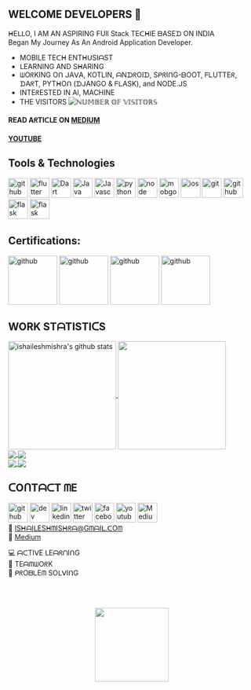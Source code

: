 ## WELCOME DEVELOPERS 🙏

ᕼEᒪᒪO, I AM AN ASPIRING FUll Stack TEᑕᕼIE ᗷASEᗪ ON INDIA<br>
Began My Journey As An Android Application Developer.

- MOBILE TEᑕᕼ ENTᕼᑌSIᗩST
- ᒪEARNING AND SᕼARING <br>
- ᗯOᖇKING Oᑎ ᒍAᐯA, KOTLIN, ᗩNᗪᖇOIᗪ, SᑭᖇIᑎG-ᗷOOT, ᖴᒪUTTEᖇ, ᗪAᖇT, PYTᕼOᑎ (ᗪᒍANGO & ᖴᒪASK), and NODE.ᒍS
- INTEᖇESTED IN AI, MACHINE
- THE VISITORS ![ℕ𝕌𝕄𝔹𝔼ℝ 𝕆𝔽 𝕍𝕀𝕊𝕀𝕋𝕆ℝ𝕊](https://visitor-badge.laobi.icu/badge?page_id=ishaileshmishra)<br/>

#### READ AᖇTIᑕᒪE ON [MEDIUM](https://ishaileshmishra.medium.com)<br/>

#### [YOUTUBE](https://www.youtube.com/channel/UCifJ2nId3EIvRhLaNH2oqIg)<br/>

## Tools & Technologies

[<img src='https://github.com/ishaileshmishra/ishaileshmishra/blob/master/icons/android.png' alt='github' height='40'>](https://github.com/ishaileshmishra) [<img src='https://github.com/ishaileshmishra/ishaileshmishra/blob/master/icons/flutter.png' alt='flutter' height='40'>](https://github.com/ishaileshmishra) [<img src='https://github.com/ishaileshmishra/ishaileshmishra/blob/master/icons/dart.png' alt='Dart' height='40'>](https://github.com/ishaileshmishra)
[<img src='https://github.com/ishaileshmishra/ishaileshmishra/blob/master/icons/java.png' alt='Java' height='40'>](https://github.com/ishaileshmishra) [<img src='https://github.com/ishaileshmishra/ishaileshmishra/blob/master/icons/javascript.png' alt='Javascript' height='40'>](https://github.com/ishaileshmishra) [<img src='https://github.com/ishaileshmishra/ishaileshmishra/blob/master/icons/python.png' alt='python' height='40'>](https://github.com/ishaileshmishra) [<img src='https://github.com/ishaileshmishra/ishaileshmishra/blob/master/icons/nodejs.png' alt='node' height='40'>](https://github.com/ishaileshmishra) [<img src='https://github.com/ishaileshmishra/ishaileshmishra/blob/master/icons/mongodb.png' alt='mobgodb' height='40'>](https://github.com/ishaileshmishra) [<img src='https://github.com/ishaileshmishra/ishaileshmishra/blob/master/icons/ios-logo.png' alt='ios' height='40'>](https://github.com/ishaileshmishra) [<img src='https://github.com/ishaileshmishra/ishaileshmishra/blob/master/icons/git.png' alt='git' height='40'>](https://github.com/ishaileshmishra) [<img src='https://github.com/ishaileshmishra/ishaileshmishra/blob/master/icons/github.png' alt='github' height='40'>](https://github.com/ishaileshmishra) [<img src='https://miro.medium.com/max/640/1*XzIRJGujfqAiOV2EIQgR_Q.png' alt='flask' height='40'>](https://github.com/ishaileshmishra) [<img src='https://www.pngkit.com/png/detail/70-702065_django-python-logo-apress-the-definitive-guide-to.png' alt='flask' height='40'>](https://github.com/ishaileshmishra)


## Certifications:

<img src='https://api.accredible.com/v1/frontend/credential_website_embed_image/badge/50025076' alt='github' height='100'>   <img src='https://api.accredible.com/v1/frontend/credential_website_embed_image/certificate/50025076' alt='github' height='100'> 
<img src='https://udemy-certificate.s3.amazonaws.com/image/UC-c588ec1c-2572-46dc-8518-db2382c11ed6.jpg?v=1645622916000' alt='github' height='100'>
<img src='https://udemy-certificate.s3.amazonaws.com/image/UC-c57290dd-4cb2-413a-9065-ac454c923124.jpg?v=1629188610000' alt='github' height='100'>
<!-- <img src='https://www.credential.net/720d7a97-74e6-4972-a3a2-62f2df1fc902' alt='github' height='100'> -->



## WORK STᗩTISTIᑕS

<a href="https://github.com/ishaileshmishra">
 <img align="center" src="https://github-readme-stats.vercel.app/api?username=ishaileshmishra&show_icons=true&theme=gruvbox&line_height=28&count_private=true" alt="ishaileshmishra's github stats" height="220px" />
</a>
<a href="https://github.com/ishaileshmishra">
  <img align="center" src="https://github-readme-stats.vercel.app/api/top-langs/?username=ishaileshmishra&show_icons=true&theme=gruvbox&hide_langs_below=1&line_height=28" height="220px"/>
</a>

<br>
<a href="https://github.com/ishaileshmishra/flutter-ecommerce-app">
  <img align="center" src="https://github-readme-stats.vercel.app/api/pin/?username=ishaileshmishra&repo=flutter-ecommerce-app&show_icons=true&theme=gruvbox&count_private=true" />
</a>
</a>
<a href="https://github.com/ishaileshmishra/flutter-feed-app">
  <img align="center" src="https://github-readme-stats.vercel.app/api/pin/?username=ishaileshmishra&repo=flutter-feed-app&show_icons=true&theme=gruvbox" />
</a>
<br>

<a href="https://github.com/ishaileshmishra/furniture_onboarding_flutter">
  <img align="center" src="https://github-readme-stats.vercel.app/api/pin/?username=ishaileshmishra&repo=furniture_onboarding_flutter&show_icons=true&theme=gruvbox" />
</a>

<a href="https://github.com/ishaileshmishra/flutter_shopping_app">
  <img align="center" src="https://github-readme-stats.vercel.app/api/pin/?username=ishaileshmishra&repo=flutter_shopping_app&show_icons=true&theme=gruvbox&count_private=true" />
</a>
<br>

## ᑕOᑎTᗩᑕT ᗰE

[<img src='https://img.icons8.com/color/2x/github--v1.png' alt='github' height='40'>](https://github.com/ishaileshmishra) [<img src='https://cdn.jsdelivr.net/npm/simple-icons@3.0.1/icons/dev-dot-to.svg' alt='dev' height='40'>](https://dev.to/ishaileshmishra) [<img src='https://img.icons8.com/color/2x/linkedin.png' alt='linkedin' height='40'>](https://www.linkedin.com/in/ishaileshmishra/) [<img src='https://img.icons8.com/color/2x/twitter.png' alt='twitter' height='40'>](https://twitter.com/ishaileshmishr) [<img src='https://img.icons8.com/color/2x/facebook-new.png' alt='facebook' height='40'>](https://www.facebook.com/ishaileshmishra) [<img src='https://img.icons8.com/color/2x/youtube-play.png' alt='youtube' height='40'>](https://www.youtube.com/channel/ishaileshmishra) [<img src='https://img.icons8.com/color/2x/medium-logo.png' alt='Medium' height='40'>](https://medium.com/@ishaileshmishra)</br>
📧 ISᕼᗩIᒪESᕼᗰISᕼᖇᗩ@GᗰᗩIᒪ.ᑕOᗰ</br>
📓 [Medium](https://ishaileshmishra.medium.com/)

💻 ᗩᑕTIᐯE ᒪEᗩᖇᑎIᑎG</br>
🤝 TEᗩᗰᗯOᖇK</br>
👨‍ ᑭᖇOᗷᒪEᗰ SOᒪᐯIᑎG</br>

<br><br>
<div align="center">
<a href="https://www.buymeacoffee.com/shaileshmishra"><img height=150 src="https://miro.medium.com/max/1400/1*VqLYs481X9kw_CTosgqlcg.png"></img></a>
</div>

